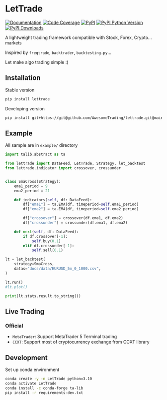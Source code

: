 # LetTrade

[![Documentation](https://img.shields.io/badge/docs-lettrade-708FCC.svg?style=for-the-badge)](https://lettrade.readthedocs.io/en/latest/)
[![Code Coverage](https://img.shields.io/codecov/c/gh/AwesomeTrading/lettrade.svg?style=for-the-badge)](https://codecov.io/gh/AwesomeTrading/lettrade)
[![PyPI](https://img.shields.io/pypi/v/lettrade.svg?color=blue&style=for-the-badge)](https://pypi.org/project/lettrade)
[![PyPI Python Version](https://img.shields.io/pypi/pyversions/lettrade.svg?color=skyblue&style=for-the-badge)](https://pypi.org/project/lettrade)
[![PyPI Downloads](https://img.shields.io/pypi/dd/lettrade.svg?color=skyblue&style=for-the-badge)](https://pypi.org/project/lettrade)

A lightweight trading framework compatible with Stock, Forex, Crypto... markets

Inspired by `freqtrade`, `backtrader`, `backtesting.py`... 

Let make algo trading simple :)

## Installation

Stable version
```sh
pip install lettrade
```

Developing version
```sh
pip install git+https://git@github.com/AwesomeTrading/lettrade.git@main
```

## Example
All sample are in `example/` directory

```python exec="true" source="above"
import talib.abstract as ta

from lettrade import DataFeed, LetTrade, Strategy, let_backtest
from lettrade.indicator import crossover, crossunder


class SmaCross(Strategy):
    ema1_period = 9
    ema2_period = 21

    def indicators(self, df: DataFeed):
        df["ema1"] = ta.EMA(df, timeperiod=self.ema1_period)
        df["ema2"] = ta.EMA(df, timeperiod=self.ema2_period)

        df["crossover"] = crossover(df.ema1, df.ema2)
        df["crossunder"] = crossunder(df.ema1, df.ema2)

    def next(self, df: DataFeed):
        if df.crossover[-1]:
            self.buy(0.1)
        elif df.crossunder[-1]:
            self.sell(0.1)

lt = let_backtest(
    strategy=SmaCross,
    datas="docs/data/EURUSD_5m_0_1000.csv",
)

lt.run()
#lt.plot()

print(lt.stats.result.to_string())
```

## Live Trading
### Official
- `MetaTrader`: Support MetaTrader 5 Terminal trading
- `CCXT`: Support most of cryptocurrency exchange from CCXT library

## Development

Set up conda environment
```sh
conda create -y -n LetTrade python=3.10
conda activate LetTrade
conda install -c conda-forge ta-lib
pip install -r requirements-dev.txt
```